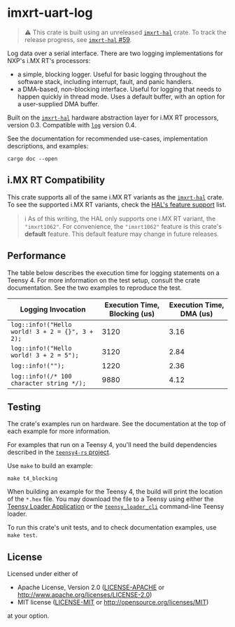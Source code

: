# imxrt-uart-log

> :warning: This crate is built using an unreleased [`imxrt-hal`] crate. To track the release progress, see [`imxrt-hal` #59](https://github.com/imxrt-rs/imxrt-rs/issues/59).

Log data over a serial interface. There are two logging implementations for NXP's i.MX RT's processors:

- a simple, blocking logger. Useful for basic logging throughout the software stack, including interrupt, fault, and panic handlers.
- a DMA-based, non-blocking interface. Useful for logging that needs to happen quickly in thread mode. Uses a default buffer, with an option for a user-supplied DMA buffer.

Built on the [`imxrt-hal`] hardware abstraction layer for i.MX RT processors, version 0.3. Compatible with [`log`] version 0.4.

[`imxrt-hal`]: https://crates.io/crates/imxrt-hal
[`log`]: https://crates.io/crates/log

See the documentation for recommended use-cases, implementation descriptions, and examples:

```
cargo doc --open
```

## i.MX RT Compatibility

This crate supports all of the same i.MX RT variants as the [`imxrt-hal`] crate. To see the supported i.MX RT variants, check the [HAL's feature support](https://github.com/imxrt-rs/imxrt-rs#hal) list.

> :information_source: As of this writing, the HAL only supports one i.MX RT variant, the `"imxrt1062"`. For convenience, the `"imxrt1062"` feature is this crate's **default** feature. This default feature may change in future releases.

## Performance

The table below describes the execution time for logging statements on a Teensy 4. For more information on the test setup, consult the crate documentation. See the two examples to reproduce the test.

| Logging Invocation                                    | Execution Time, Blocking (us) | Execution Time, DMA (us) |
| ----------------------------------------------------- | ----------------------------- | ------------------------ |
| `log::info!("Hello world! 3 + 2 = {}", 3 + 2);`       | 3120                          | 3.16                     |
| `log::info!("Hello world! 3 + 2 = 5");`               | 3120                          | 2.84                     |
| `log::info!("");`                                     | 1220                          | 2.36                     |
| `log::info!(/* 100 character string */);`             | 9880                          | 4.12                     |

## Testing

The crate's examples run on hardware. See the documentation at the top of each example for more information.

For examples that run on a Teensy 4, you'll need the build dependencies described in the [`teensy4-rs` project](https://github.com/mciantyre/teensy4-rs#dependencies).

Use `make` to build an example:

```
make t4_blocking
```

When building an example for the Teensy 4, the build will print the location of the `*.hex` file. You may download the file to a Teensy using either the [Teensy Loader Application](https://www.pjrc.com/teensy/loader.html) or the [`teensy_loader_cli`](https://github.com/PaulStoffregen/teensy_loader_cli) command-line Teensy loader.

To run this crate's unit tests, and to check documentation examples, use `make test`.

## License

Licensed under either of

- Apache License, Version 2.0 ([LICENSE-APACHE](LICENSE-APACHE) or
  http://www.apache.org/licenses/LICENSE-2.0)
- MIT license ([LICENSE-MIT](LICENSE-MIT) or http://opensource.org/licenses/MIT)

at your option.